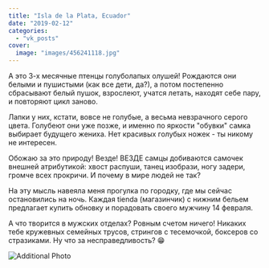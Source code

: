 ```yaml
---
title: "Isla de la Plata, Ecuador"
date: "2019-02-12"
categories: 
  - "vk_posts"
cover:
  image: "images/456241118.jpg"
---
```


А это 3-х месячные птенцы голуболапых олушей! Рождаются они белыми и пушистыми (как все дети, да?), а потом постепенно сбрасывают белый пушок, взрослеют, учатся летать, находят себе пару, и повторяют цикл заново.

<!--more-->

Лапки у них, кстати, вовсе не голубые, а весьма невзрачного серого цвета. Голубеют они уже позже, и именно по яркости "обувки" самка выбирает будущего жениха. Нет красивых голубых ножек - ты никому не интересен.

Обожаю за это природу! Везде! ВЕЗДЕ самцы добиваются самочек внешней атрибутикой: хвост распуши, танец изобрази, ногу задери, громче всех прокричи. И почему в мире людей не так?

На эту мысль навеяла меня прогулка по городку, где мы сейчас остановились на ночь. Каждая tienda (магазинчик) с нижним бельем предлагает купить обновку и порадовать своего мужчину 14 февраля.

А что творится в мужских отделах? Ровным счетом ничего! Никаких тебе кружевных семейных трусов, стрингов с тесемочкой, боксеров со стразиками. Ну что за несправедливость? 😁

![Additional Photo](https://vodpop.ru/wp-content/uploads/2023/07/456241119.jpg)
